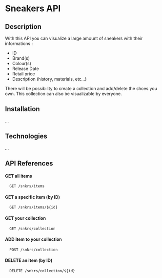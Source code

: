 # Sneakers API 

## Description

With this API you can visualize a large amount of sneakers with their informations : 

- ID 
- Brand(s)
- Colour(s) 
- Release Date
- Retail price
- Description (history, materials, etc...)

There will be possibility to create a collection and add/delete the shoes you own. This collection can also be visualizable by everyone.

## Installation

...

## Technologies

...

## API References

#### GET all items 
```http
  GET /snkrs/items
```

#### GET a specific item (by ID)
```http
  GET /snkrs/items/${id}
```

#### GET your collection
```http
  GET /snkrs/collection
```

#### ADD item to your collection 
```http
  POST /snkrs/collection
```

#### DELETE an item (by ID) 
```http
  DELETE /snkrs/collection/${id}
```
